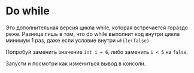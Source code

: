 # Do while
Это дополнительная версия цикла while, которая встречается гораздо реже.
Разница лишь в том, что do while выполнит код внутри цикла минимум 1 раз,
даже если условие внутри `while(false)`

Попробуй заменить значение `int i = 6`, либо заменить `i < 5` на `false`.

Запусти и посмотри как измениться вывод в консоли.